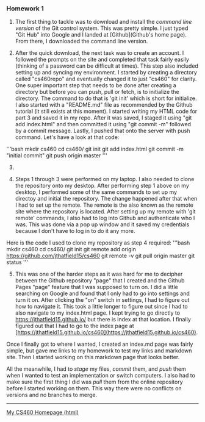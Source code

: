 ### Homework 1

1. The first thing to tackle was to download and install the *command line version* of the Git control system.
This was pretty simple. I just typed "Git Hub" into Google and I landed at [Github](Github's home page).
From there, I downloaded the command line version.

2. After the quick download, the next task was to create an account. I followed the prompts on the site and 
completed that task fairly easily (thinking of a password can be difficult at times). This step also included
setting up and syncing my environment. I started by creating a directory called "cs460repo" and eventually 
changed it to just "cs460" for clarity.
One super important step that needs to be done after creating a directory but before you can push, pull or fetch,
is to initialize the directory. The command to do that is 'git init' which is short for initialize.
I also started with a "README.md" file as recommended by the Github
tutorial (it still exists at this moment). I started writing my HTML code for part 3 and saved it in my repo.
After it was saved, I staged it using "git add index.html" and then committed it using "git commit -m" followed
by a commit message. Lastly, I pushed that onto the server with push command. Let's have a look at that code:

'''bash
mkdir cs460
cd cs460/
git init
git add index.html
git commit -m "initial commit"
git push origin master
'''

3.

4. Steps 1 through 3 were performed on my laptop. I also needed to clone the repository onto my desktop. After
performing step 1 above on my desktop, I performed some of the same commands to set up my directoy and initial
the repository. The change happened after that when I had to set up the remote. The remote is the also known as
the remote site where the repository is located. After setting up my remote with 'git remote' commands, I also 
had to log into Github and authenticate who I was. This was done via a pop up window and it saved my credentials
because I don't have to log in to do it any more.

Here is the code I used to clone my repository as step 4 required:
'''bash
mkdir cs460
cd cs460/
git init
git remote add origin https://github.com/jthatfield15/cs460
git remote -v
git pull origin master
git status
'''

5. This was one of the harder steps as it was hard for me to decipher between the Github repository "page" that I 
created and the Github Pages "page" feature that I was supposed to turn on. I did a little searching on Google and
found that I only had to go into settings and turn it on. After clicking the "on" switch in settings, I had to 
figure out how to navigate it. This took a little longer to figure out since I had to also navigate to my index.html
page. I kept trying to go directly to https://jthatfield15.github.io/ but there is index at that location. I 
finally figured out that I had to go to the index page at [https://jthatfield15.github.io/cs460](https://jthatfield15.github.io/cs460).

Once I finally got to where I wanted, I created an index.md page was fairly simple, but gave me links to my homework
to test my links and markdown site. Then I started working on this markdown page that looks better.

All the meanwhile, I had to *stage* my files, *commit* them, and *push* them when I wanted to test an implementation or
switch computers. I also had to make sure the first thing I did was *pull* them from the online repository before I 
started working on them. This way there were no conflicts on versions and no branches to merge.

---------------
[My CS460 Homepage (html)](https://jthatfield15.github.io/cs460/)